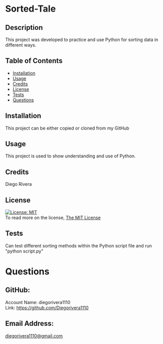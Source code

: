 # Sorted-Tale

  ## Description
  This project was developed to practice and use Python for sorting data in different ways. 

  ## Table of Contents
  - [Installation](#installation)
  - [Usage](#usage)
  - [Credits](#credits)
  - [License](#license)
  - [Tests](#tests)
  - [Questions](#questions)

  ## Installation
  This project can be either copied or cloned from my GitHub

  ## Usage
  This project is used to show understanding and use of Python.

  ## Credits
  Diego Rivera

  ## License
  [![License: MIT](https://img.shields.io/badge/License-MIT-yellow.svg)](https://opensource.org/licenses/MIT)<br />
  To read more on the license, [The MIT License](https://opensource.org/licenses/MIT)

  ## Tests
  Can test different sorting methods within the Python script file and run "python script.py"
  
  # Questions

  ## GitHub: 
  Account Name: diegorivera1110<br /> 
  Link: https://github.com/Diegorivera1110

  ## Email Address: 
  diegorivera1110@gmail.com

